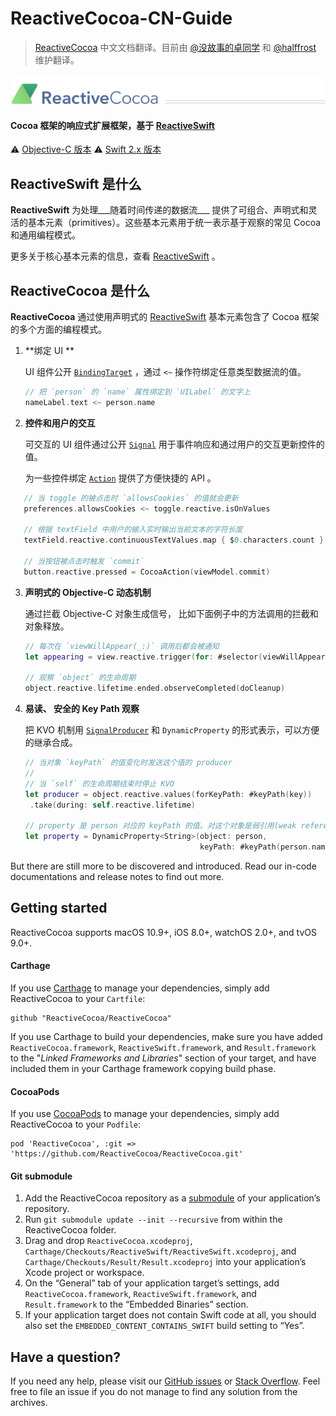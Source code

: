 # ReactiveCocoa-CN-Guide
> [ReactiveCocoa](https://github.com/ReactiveCocoa/ReactiveCocoa) 中文文档翻译。目前由 [@没故事的卓同学](http://weibo.com/1926303682) 和 [@halffrost]( http://weibo.com/u/1936502837) 维护翻译。

![](https://github.com/ReactiveCocoa/ReactiveCocoa/raw/master/Logo/header.png)

#### Cocoa 框架的响应式扩展框架，基于 [ReactiveSwift][]

⚠️ [Objective-C 版本](https://github.com/ReactiveCocoa/ReactiveObjC) ⚠️ [ Swift 2.x 版本](https://github.com/ReactiveCocoa/ReactiveCocoa/tree/v4.0.0)

## ReactiveSwift 是什么
__ReactiveSwift__ 为处理___随着时间传递的数据流___ 提供了可组合、声明式和灵活的基本元素（primitives）。这些基本元素用于统一表示基于观察的常见 Cocoa 和通用编程模式。

更多关于核心基本元素的信息，查看 [ReactiveSwift][] 。

## ReactiveCocoa 是什么

__ReactiveCocoa__ 通过使用声明式的 [ReactiveSwift][] 基本元素包含了 Cocoa 框架的多个方面的编程模式。 

1. **绑定 UI **

   UI 组件公开 [`BindingTarget`][] ，通过 `<~` 操作符绑定任意类型数据流的值。

   ```swift
   // 把 `person` 的 `name` 属性绑定到 `UILabel` 的文字上
   nameLabel.text <~ person.name
   ```

2. **控件和用户的交互**

   可交互的 UI 组件通过公开 [`Signal`][] 用于事件响应和通过用户的交互更新控件的值。

   为一些控件绑定 [`Action`][] 提供了方便快捷的 API 。


```swift
   // 当 toggle 的被点击时 `allowsCookies` 的值就会更新
   preferences.allowsCookies <~ toggle.reactive.isOnValues 

   // 根据 textField 中用户的输入实时输出当前文本的字符长度
   textField.reactive.continuousTextValues.map { $0.characters.count }

   // 当按钮被点击时触发 `commit` 
   button.reactive.pressed = CocoaAction(viewModel.commit)
```

3. **声明式的 Objective-C 动态机制**

   通过拦截 Objective-C 对象生成信号，
   比如下面例子中的方法调用的拦截和对象释放。

   ```swift
   // 每次在 `viewWillAppear(_:)` 调用后都会被通知
   let appearing = view.reactive.trigger(for: #selector(viewWillAppear(_:)))

   // 观察 `object` 的生命周期
   object.reactive.lifetime.ended.observeCompleted(doCleanup)
   ```

4. **易读、 安全的 Key Path 观察**

   把 KVO 机制用 [`SignalProducer`][]  和 `DynamicProperty` 的形式表示，可以方便的继承合成。

   ```swift
   // 当对象 `keyPath` 的值变化时发送这个值的 producer
   //
   // 当 `self` 的生命周期结束时停止 KVO
   let producer = object.reactive.values(forKeyPath: #keyPath(key))
   	.take(during: self.reactive.lifetime)

   // property 是 person 对应的 keyPath 的值。对这个对象是弱引用(weak reference)。 
   let property = DynamicProperty<String>(object: person,
                                          keyPath: #keyPath(person.name))
   ```

But there are still more to be discovered and introduced. Read our in-code documentations and release notes to find out more.

## Getting started

ReactiveCocoa supports macOS 10.9+, iOS 8.0+, watchOS 2.0+, and tvOS 9.0+.

#### Carthage

If you use [Carthage][] to manage your dependencies, simply add
ReactiveCocoa to your `Cartfile`:

```
github "ReactiveCocoa/ReactiveCocoa"
```

If you use Carthage to build your dependencies, make sure you have added `ReactiveCocoa.framework`, `ReactiveSwift.framework`, and `Result.framework` to the "_Linked Frameworks and Libraries_" section of your target, and have included them in your Carthage framework copying build phase.

#### CocoaPods

If you use [CocoaPods][] to manage your dependencies, simply add
ReactiveCocoa to your `Podfile`:

```
pod 'ReactiveCocoa', :git => 'https://github.com/ReactiveCocoa/ReactiveCocoa.git'
```

#### Git submodule

 1. Add the ReactiveCocoa repository as a [submodule][] of your
    application’s repository.
 2. Run `git submodule update --init --recursive` from within the ReactiveCocoa folder.
 3. Drag and drop `ReactiveCocoa.xcodeproj`,
    `Carthage/Checkouts/ReactiveSwift/ReactiveSwift.xcodeproj`, and
    `Carthage/Checkouts/Result/Result.xcodeproj` into your application’s Xcode
    project or workspace.
 4. On the “General” tab of your application target’s settings, add
    `ReactiveCocoa.framework`, `ReactiveSwift.framework`, and `Result.framework`
    to the “Embedded Binaries” section.
 5. If your application target does not contain Swift code at all, you should also
    set the `EMBEDDED_CONTENT_CONTAINS_SWIFT` build setting to “Yes”.

## Have a question?
If you need any help, please visit our [GitHub issues][] or [Stack Overflow][]. Feel free to file an issue if you do not manage to find any solution from the archives.

[ReactiveSwift]: https://github.com/ReactiveCocoa/ReactiveSwift
[ReactiveObjC]: https://github.com/ReactiveCocoa/ReactiveObjC
[GitHub issues]: https://github.com/ReactiveCocoa/ReactiveCocoa/issues?q=is%3Aissue+label%3Aquestion+
[Stack Overflow]: http://stackoverflow.com/questions/tagged/reactive-cocoa
[CHANGELOG]: CHANGELOG.md
[Carthage]: https://github.com/Carthage/Carthage
[CocoaPods]: https://cocoapods.org/
[submodule]: https://git-scm.com/book/en/v2/Git-Tools-Submodules
[`Signal`]: https://github.com/ReactiveCocoa/ReactiveSwift/blob/master/Documentation/FrameworkOverview.md#signals
[`SignalProducer`]: https://github.com/ReactiveCocoa/ReactiveSwift/blob/master/Documentation/FrameworkOverview.md#signal-producers
[`Action`]: https://github.com/ReactiveCocoa/ReactiveSwift/blob/master/Documentation/FrameworkOverview.md#actions
[`BindingTarget`]: https://github.com/ReactiveCocoa/ReactiveSwift/blob/master/Documentation/FrameworkOverview.md#binding-target